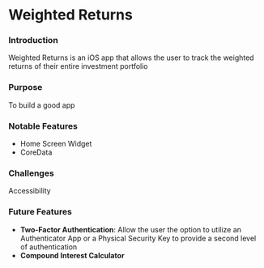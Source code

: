 # Weighted Returns

### Introduction

Weighted Returns is an iOS app that allows the user to track the weighted returns of their entire investment portfolio

### Purpose 

To build a good app

### Notable Features

- Home Screen Widget
- CoreData

### Challenges

Accessibility

### Future Features

- **Two-Factor Authentication**: Allow the user the option to utilize an Authenticator App or a Physical Security Key to provide a second level of authentication
- **Compound Interest Calculator**
